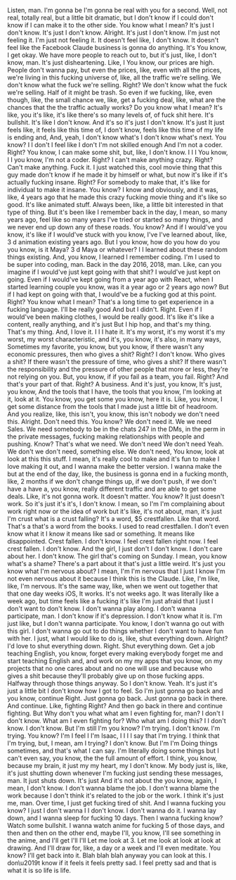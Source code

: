 Listen, man. I'm gonna be I'm gonna be real with you for a second. Well, not real, totally real, but a little bit dramatic, but I don't know if I could don't know if I can make it to the other side. You know what I mean? It's just I don't know. It's just I don't know. Alright. It's just I don't know. I'm just not feeling it. I'm just not feeling it. It doesn't feel like, I don't know. It doesn't feel like the Facebook Claude business is gonna do anything. It's You know, I get okay. We have more people to reach out to, but it's just, like, I don't know, man. It's just disheartening. Like, I You know, our prices are high. People don't wanna pay, but even the prices, like, even with all the prices, we're living in this fucking universe of, like, all the traffic we're selling. We don't know what the fuck we're selling. Right? We don't know what the fuck we're selling. Half of it might be trash. So even if we fucking, like, even though, like, the small chance we, like, get a fucking deal, like, what are the chances that the the traffic actually works? Do you know what I mean? It's like, you it's like, it's like there's so many levels of, of fuck shit here. It's bullshit. It's like I don't know. And it's so it's just I don't know. It's just It just feels like, it feels like this time of, I don't know, feels like this time of my life is ending and, And, yeah, I don't know what's I don't know what's next. You know? I I don't I feel like I don't I'm not skilled enough And I'm not a coder. Right? You know, I can make some shit, but, like, I don't know. I I I You know, I I you know, I'm not a coder. Right? I can't make anything crazy. Right? Can't make anything. Fuck it. I just watched this, cool movie thing that this guy made don't know if he made it by himself or what, but now it's like if it's actually fucking insane. Right? For somebody to make that, it's like for individual to make it insane. You know? I know and obviously, and it was, like, 4 years ago that he made this crazy fucking movie thing and it's like so good. It's like animated stuff. Always been, like, a little bit interested in that type of thing. But it's been like I remember back in the day, I mean, so many years ago, feel like so many years I've tried or started so many things, and we never end up down any of these roads. You know? And if I would've you know, it's like if I would've stuck with you know, I've I've learned about, like, 3 d animation existing years ago. But I you know, how do you how do you you know, is it Maya? 3 d Maya or whatever? I I learned about these random things existing. And, you know, I learned I remember coding. I'm I used to be super into coding, man. Back in the day 2016, 2018, man. Like, can you imagine if I would've just kept going with that shit? I would've just kept on going. Even if I would've kept going from a year ago with React, when I started learning couple you know, was it a year ago or 2 years ago now? But if I had kept on going with that, I would've be a fucking god at this point. Right? You know what I mean? That's a long time to get experience in a fucking language. I'll be really good And but I didn't. Right. Even if I would've been making clothes, I would be really good. It's like it's like a content, really anything, and it's just But I hip hop, and that's my thing. That's my thing. And, I love it. I I I hate it. It's my worst, it's my worst it's my worst, my worst characteristic, and it's, you know, it's also, in many ways, Sometimes my favorite, you know, but you know, if there wasn't any economic pressures, then who gives a shit? Right? I don't know. Who gives a shit? If there wasn't the pressure of time, who gives a shit? If there wasn't the responsibility and the pressure of other people that more or less, they're not relying on you. But, you know, if if you fail as a team, you fail. Right? And that's your part of that. Right? A business. And it's just, you know, It's just, you know, And the tools that I have, the tools that you know, I'm looking at it, look at it. You know, you get some you know, here it is. Like, you know, I get some distance from the tools that I made just a little bit of headroom. And you realize, like, this isn't, you know, this isn't nobody we don't need this. Alright. Don't need this. You know? We don't need it. We we need Sales. We need somebody to be in the chats 247 in the DMs, in the perm in the private messages, fucking making relationships with people and pushing. Know? That's what we need. We don't need We don't need Yeah. We don't we don't need, something else. We don't need, You know, look at look at this this stuff. I mean, it's really cool to make and it's fun to make I love making it out, and I wanna make the better version. I wanna make the but at the end of the day, like, the business is gonna end in a fucking month, like, 2 months if we don't change things up, if we don't push, if we don't have a have a, you know, really different traffic and are able to get some deals. Like, it's not gonna work. It doesn't matter. You know? It just doesn't work. So it's just it's it's, I don't know. I mean, so I'm I'm complaining about work right now or the idea of work but it's like, it's not about, man, it's just I'm crust what is a crust falling? It's a word, $5 crestfallen. Like that word. That's a that's a word from the books. I used to read crestfallen. I don't even know what it I know it means like sad or something. It means like disappointed. Crest fallen. I don't know. I feel crest fallen right now. I feel crest fallen. I don't know. And the girl, I just don't I don't know. I don't care about her. I don't know. The girl that's coming on Sunday. I mean, you know what's a shame? There's a part about it that's just a little weird. It's just you know what I'm nervous about? I mean, I'm I'm nervous that I just I know I'm not even nervous about it because I think this is the Claude. Like, I'm like, like, I'm nervous. It's the same way, like, when we went out together that that one day weeks iOS, It works. It's not weeks ago. It was literally like a week ago, but time feels like a fucking it's like I'm just afraid that I just I don't want to don't know. I don't wanna play along. I don't wanna participate, man. I don't know if it's depression. I don't know what it is. I'm just like, but I don't wanna participate. You know, I don't wanna go out with this girl. I don't wanna go out to do things whether I don't want to have fun with her. I just, what I would like to do is, like, shut everything down. Alright? I'd love to shut everything down. Right. Shut everything down. Get a job teaching English, you know, forget every making everybody forget me and start teaching English and, and work on my my apps that you know, on my projects that no one cares about and no one will use and because who gives a shit because they'll probably give up on those fucking apps. Halfway through those things anyway. So I don't know. Yeah. It's just it's just a little bit I don't know how I got to feel. So I'm just gonna go back and you know, continue Right. Just gonna go back. Just gonna go back in there. And continue. Like, fighting Right? And then go back in there and continue fighting. But Why don't you what what am I even fighting for, man? I don't I don't know. What am I even fighting for? Who what am I doing this? I I don't know. I don't know. But I'm still I'm you know? I'm trying. I don't know. I'm trying. You know? I'm I feel I I'm Isaac, I I I I say that I'm trying. I think that I'm trying, but, I mean, am I trying? I don't know. But I'm I'm Doing things sometimes, and that's what I can say. I'm literally doing some things but I can't even say, you know, the the full amount of effort. I think, you know, because my brain, it just my my heart, my I don't know. My body just is, like, it's just shutting down whenever I'm fucking just sending these messages, man. It just shuts down. It's just And it's not about the you know, again, I mean, I don't know. I don't wanna blame the job. I don't wanna blame the work because I don't think it's related to the job or the work. I think it's just me, man. Over time, I just get fucking tired of shit. And I wanna fucking you know? I just I don't wanna I I don't know. I don't wanna do it. I wanna lay down, and I wanna sleep for fucking 10 days. Then I wanna fucking know? Watch some bullshit. I wanna watch anime for fucking 5 of those days, and then and then on the other end, maybe I'll, you know, I'll see something in the anime, and I'll get I'll I'll Let me look at 3. Let me look at look at look at drawing. And I'll draw for, like, a day or a week and I'll even meditate. You know? I'll get back into it. Blah blah blah anyway you can look at this. I don\u2019t know if it feels it feels pretty sad. I feel pretty sad and that is what it is so life is life.